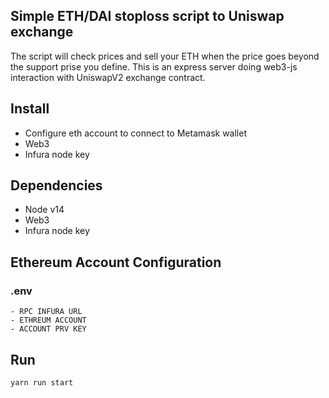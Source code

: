 ## Simple ETH/DAI stoploss script to Uniswap exchange

The script will check prices and sell your ETH when the price goes beyond the support prise you define. This is an express server doing web3-js interaction with UniswapV2 exchange contract.
## Install

- Configure eth account to connect to Metamask wallet
- Web3
- Infura node key

## Dependencies

- Node v14
- Web3
- Infura node key



## Ethereum Account Configuration
### .env 
    - RPC INFURA URL
    - ETHREUM ACCOUNT
    - ACCOUNT PRV KEY

## Run
```console
yarn run start
```


